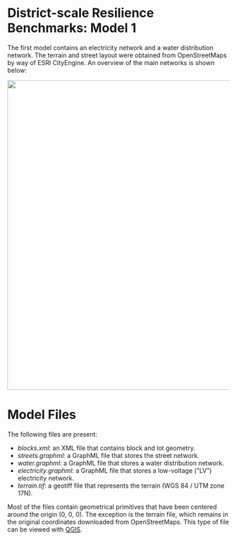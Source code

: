 # District-scale Resilience Benchmarks: Model 1

The first model contains an electricity network and a water distribution network. The terrain and street layout were obtained from OpenStreetMaps by way of ESRI CityEngine. An overview of the main networks is shown below:


<p align="center">
<img src="https://github.com/uvicjames/district_scale_resilience_benchmarks/assets/6242976/72984ec1-7b85-4d59-9198-42c457ddaaf1" width="700">
</p>



# Model Files

The following files are present:
- _blocks.xml_: an XML file that contains block and lot geometry.
- _streets.graphml_: a GraphML file that stores the street network.
- _water.graphml_:  a GraphML file that stores a water distribution network.
- _electricity.graphml_: a GraphML file that stores a low-voltage ("LV") electricity network.
- _terrain.tif_: a geotiff file that represents the terrain (WGS 84 / UTM zone 17N). 

Most of the files contain geometrical primitives that have been centered around the origin (0, 0, 0). The exception is the terrain file, which remains in the original coordinates downloaded from OpenStreetMaps. This type of file can be viewed with [QGIS](https://www.qgis.org/en/site/).
